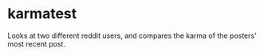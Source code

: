 karmatest
=========

Looks at two different reddit users, and compares the karma of the posters' most recent post.
